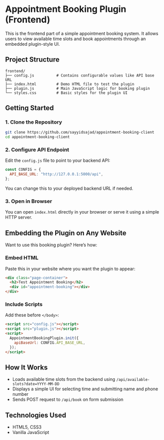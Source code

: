# Appointment Booking Plugin (Frontend)

This is the frontend part of a simple appointment booking system. It allows users to view available time slots and book appointments through an embedded plugin-style UI.

## Project Structure

```
frontend/
├── config.js          # Contains configurable values like API base URL
├── index.html         # Demo HTML file to test the plugin
├── plugin.js          # Main JavaScript logic for booking plugin
└── styles.css         # Basic styles for the plugin UI
```

## Getting Started

### 1. Clone the Repository

```bash
git clone https://github.com/sayyidsajad/appointment-booking-client
cd appointment-booking-client
```

### 2. Configure API Endpoint

Edit the `config.js` file to point to your backend API:

```js
const CONFIG = {
  API_BASE_URL: "http://127.0.0.1:5000/api",
};
```

You can change this to your deployed backend URL if needed.

### 3. Open in Browser

You can open `index.html` directly in your browser or serve it using a simple HTTP server.

## Embedding the Plugin on Any Website

Want to use this booking plugin? Here’s how:

### Embed HTML

Paste this in your website where you want the plugin to appear:

```html
<div class="page-container">
  <h2>Test Appointment Booking</h2>
  <div id="appointment-booking"></div>
</div>
```

### Include Scripts

Add these before `</body>`:

```html
<script src="config.js"></script>
<script src="plugin.js"></script>
<script>
  AppointmentBookingPlugin.init({
    apiBaseUrl: CONFIG.API_BASE_URL,
  });
</script>
```

## How It Works

- Loads available time slots from the backend using `/api/available-slots?date=YYYY-MM-DD`
- Displays a simple UI for selecting time and submitting name and phone number
- Sends POST request to `/api/book` on form submission

## Technologies Used

- HTML5, CSS3
- Vanilla JavaScript
